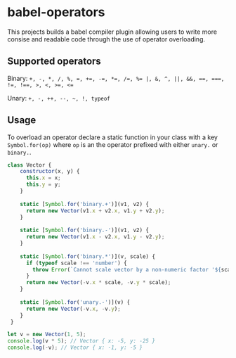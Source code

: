 # babel-operators

This projects builds a babel compiler plugin allowing users to write more consise and readable code through the use of operator overloading.

## Supported operators 

Binary:
`+, -, *, /, %, =, +=, -=, *=, /=, %= |, &, ^, ||, &&, ==, ===, !=, !==, >, <, >=, <=`

Unary:
`+, -, ++, --, ~, !, typeof`


## Usage

To overload an operator declare a static function in your class with a key `Symbol.for(op)`  where `op` is an the operator
prefixed with either `unary.` or `binary.`. 

```javascript
class Vector {
    constructor(x, y) {
      this.x = x;
      this.y = y;
    }
    
    static [Symbol.for('binary.+')](v1, v2) {
      return new Vector(v1.x + v2.x, v1.y + v2.y);
    }
    
    static [Symbol.for('binary.-')](v1, v2) {
      return new Vector(v1.x - v2.x, v1.y - v2.y);
    }
  
    static [Symbol.for('binary.*')](v, scale) {
      if (typeof scale !== 'number') {
        throw Error(`Cannot scale vector by a non-numeric factor '${scale}'`);
      }
      return new Vector(-v.x * scale, -v.y * scale);
    }
  
    static [Symbol.for('unary.-')](v) {
      return new Vector(-v.x, -v.y);
    }
 }

let v = new Vector(1, 5);
console.log(v * 5); // Vector { x: -5, y: -25 }
console.log(-v); // Vector { x: -1, y: -5 }
```
